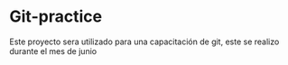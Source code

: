# Git-practice
Este proyecto sera utilizado para una capacitación de git, este se realizo durante el mes de junio